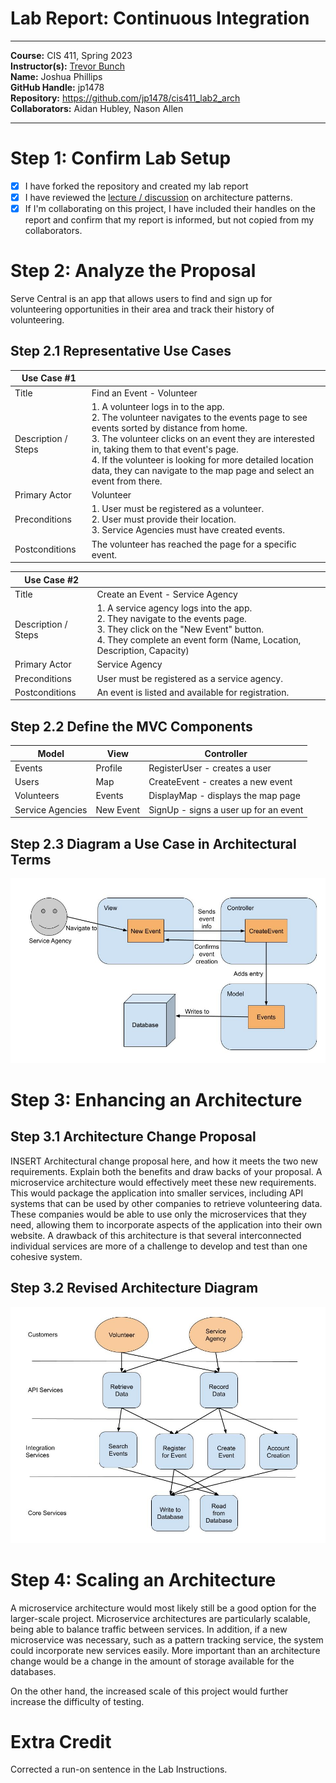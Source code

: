 # Lab Report: Continuous Integration
___
**Course:** CIS 411, Spring 2023  
**Instructor(s):** [Trevor Bunch](https://github.com/trevordbunch)  
**Name:** Joshua Phillips  
**GitHub Handle:** jp1478  
**Repository:** https://github.com/jp1478/cis411_lab2_arch  
**Collaborators:** Aidan Hubley, Nason Allen
___

# Step 1: Confirm Lab Setup
- [x] I have forked the repository and created my lab report
- [x] I have reviewed the [lecture / discussion](../assets/04p1_SolutionArchitectures.pdf) on architecture patterns.
- [x] If I'm collaborating on this project, I have included their handles on the report and confirm that my report is informed, but not copied from my collaborators.

# Step 2: Analyze the Proposal
Serve Central is an app that allows users to find and sign up for
volunteering opportunities in their area and track their history of volunteering. 

## Step 2.1 Representative Use Cases  

| Use Case #1 | |
|---|---|
| Title | Find an Event - Volunteer |
| Description / Steps | 1. A volunteer logs in to the app. <br> 2. The volunteer navigates to the events page to see events sorted by distance from home. <br> 3. The volunteer clicks on an event they are interested in, taking them to that event's page. <br> 4. If the volunteer is looking for more detailed location data, they can navigate to the map page and select an event from there. |
| Primary Actor | Volunteer |
| Preconditions | 1. User must be registered as a volunteer. <br> 2. User must provide their location. <br> 3. Service Agencies must have created events. |
| Postconditions | The volunteer has reached the page for a specific event. |

| Use Case #2 | |
|---|---|
| Title | Create an Event - Service Agency |
| Description / Steps | 1. A service agency logs into the app. <br> 2. They navigate to the events page. <br> 3. They click on the "New Event" button. <br> 4. They complete an event form (Name, Location, Description, Capacity)|
| Primary Actor | Service Agency |
| Preconditions | User must be registered as a service agency. |
| Postconditions | An event is listed and available for registration. |

## Step 2.2 Define the MVC Components

| Model | View | Controller |
|---|---|---|
| Events | Profile | RegisterUser - creates a user |
| Users | Map | CreateEvent - creates a new event |
| Volunteers | Events | DisplayMap - displays the map page |
| Service Agencies | New Event | SignUp - signs a user up for an event |

## Step 2.3 Diagram a Use Case in Architectural Terms
![MVC Use Case](assets/MVC%20Diagram.jpg)

# Step 3: Enhancing an Architecture

## Step 3.1 Architecture Change Proposal
INSERT Architectural change proposal here, and how it meets the two new requirements.  Explain both the benefits and draw backs of your proposal.
A microservice architecture would effectively meet these new requirements. 
This would package the application into smaller services, including API systems that can be used by other companies to retrieve volunteering data. 
These companies would be able to use only the microservices that they need, allowing them to incorporate aspects of the application into their own website. 
A drawback of this architecture is that several interconnected individual services are more of a challenge to develop and test than one cohesive system.  

## Step 3.2 Revised Architecture Diagram
![Architecture Diagram](assets/ArchitectureDiagram.jpg)

# Step 4: Scaling an Architecture
A microservice architecture would most likely still be a good option for the larger-scale project. Microservice architectures are particularly scalable, 
being able to balance traffic between services. 
In addition, if a new microservice was necessary, such as a pattern tracking service, the system could incorporate new services easily.
More important than an architecture change would be a change in the amount of storage available for the databases.

On the other hand, the increased scale of this project would further increase the difficulty of testing. 


# Extra Credit
Corrected a run-on sentence in the Lab Instructions. 